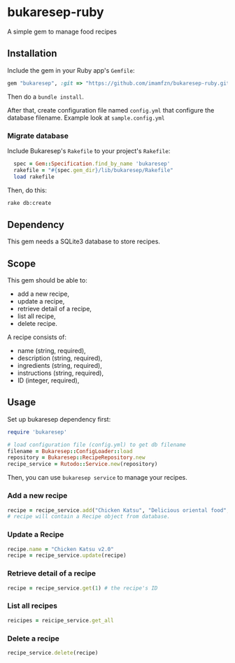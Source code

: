 # bukaresep-ruby

A simple gem to manage food recipes

## Installation

Include the gem in your Ruby app's `Gemfile`:

```ruby
gem "bukaresep", :git => "https://github.com/imamfzn/bukaresep-ruby.git", :branch => "development"
```

Then do a `bundle install`.

After that, create configuration file named `config.yml` that configure the database filename. Example look at `sample.config.yml`

### Migrate database

Include Bukaresep's `Rakefile` to your project's `Rakefile`:

```ruby
  spec = Gem::Specification.find_by_name 'bukaresep'
  rakefile = "#{spec.gem_dir}/lib/bukaresep/Rakefile"
  load rakefile
```

Then, do this:

```sh
rake db:create
```

## Dependency

This gem needs a SQLite3 database to store recipes.

## Scope

This gem should be able to:

* add a new recipe,
* update a recipe,
* retrieve detail of a recipe,
* list all recipe,
* delete recipe.

A recipe consists of:

* name (string, required),
* description (string, required),
* ingredients (string, required),
* instructions (string, required),
* ID (integer, required),

## Usage

Set up bukaresep dependency first:

```ruby
require 'bukaresep'

# load configuration file (config.yml) to get db filename
filename = Bukaresep::ConfigLoader::load
repository = Bukaresep::RecipeRepository.new
recipe_service = Rutodo::Service.new(repository)
```

Then, you can use `bukaresep service` to manage your recipes.

### Add a new recipe

```ruby
recipe = recipe_service.add("Chicken Katsu", "Delicious oriental food", "Chicken, egg, salt", "Just merge all ingredients")
# recipe will contain a Recipe object from database.
```

### Update a Recipe

```ruby
recipe.name = "Chicken Katsu v2.0"
recipe = recipe_service.update(recipe)
```

### Retrieve detail of a recipe

```ruby
recipe = recipe_service.get(1) # the recipe's ID
```

### List all recipes

```ruby
reicipes = reicipe_service.get_all
```

### Delete a recipe

```ruby
recipe_service.delete(recipe)
```